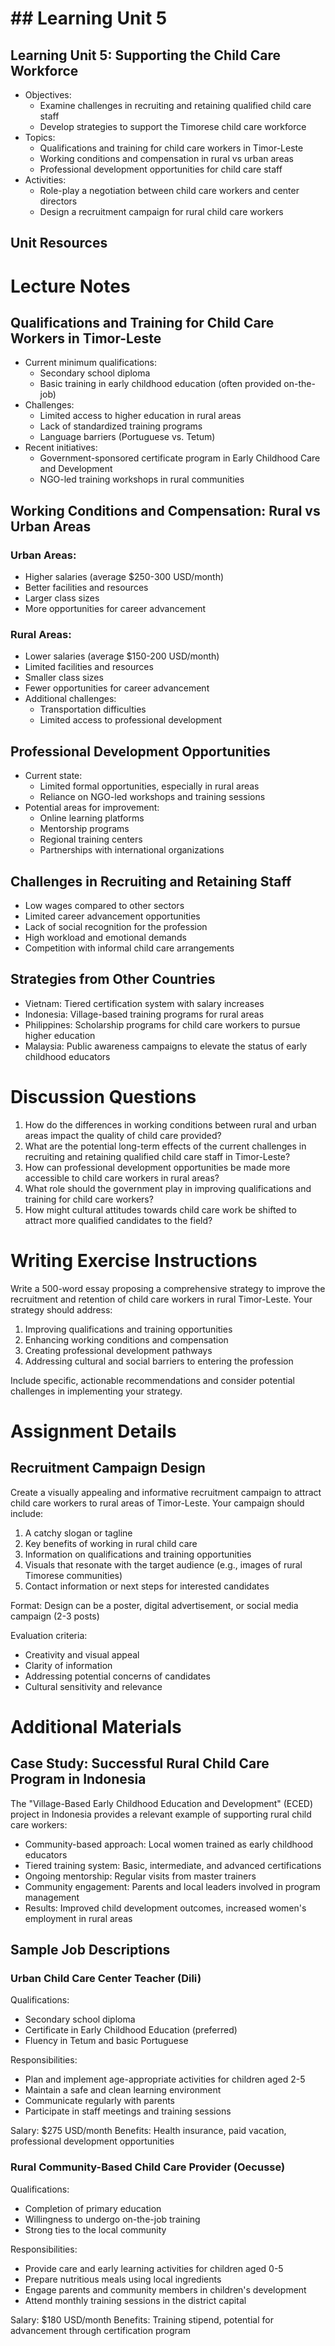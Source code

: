 # ## Learning Unit 5

## Learning Unit 5: Supporting the Child Care Workforce
- Objectives:
  * Examine challenges in recruiting and retaining qualified child care staff
  * Develop strategies to support the Timorese child care workforce
- Topics:
  * Qualifications and training for child care workers in Timor-Leste
  * Working conditions and compensation in rural vs urban areas
  * Professional development opportunities for child care staff
- Activities:
  * Role-play a negotiation between child care workers and center directors
  * Design a recruitment campaign for rural child care workers

## Unit Resources

# Lecture Notes

## Qualifications and Training for Child Care Workers in Timor-Leste

- Current minimum qualifications:
  - Secondary school diploma
  - Basic training in early childhood education (often provided on-the-job)
- Challenges:
  - Limited access to higher education in rural areas
  - Lack of standardized training programs
  - Language barriers (Portuguese vs. Tetum)
- Recent initiatives:
  - Government-sponsored certificate program in Early Childhood Care and Development
  - NGO-led training workshops in rural communities

## Working Conditions and Compensation: Rural vs Urban Areas

### Urban Areas:
- Higher salaries (average $250-300 USD/month)
- Better facilities and resources
- Larger class sizes
- More opportunities for career advancement

### Rural Areas:
- Lower salaries (average $150-200 USD/month)
- Limited facilities and resources
- Smaller class sizes
- Fewer opportunities for career advancement
- Additional challenges:
  - Transportation difficulties
  - Limited access to professional development

## Professional Development Opportunities

- Current state:
  - Limited formal opportunities, especially in rural areas
  - Reliance on NGO-led workshops and training sessions
- Potential areas for improvement:
  - Online learning platforms
  - Mentorship programs
  - Regional training centers
  - Partnerships with international organizations

## Challenges in Recruiting and Retaining Staff

- Low wages compared to other sectors
- Limited career advancement opportunities
- Lack of social recognition for the profession
- High workload and emotional demands
- Competition with informal child care arrangements

## Strategies from Other Countries

- Vietnam: Tiered certification system with salary increases
- Indonesia: Village-based training programs for rural areas
- Philippines: Scholarship programs for child care workers to pursue higher education
- Malaysia: Public awareness campaigns to elevate the status of early childhood educators

# Discussion Questions

1. How do the differences in working conditions between rural and urban areas impact the quality of child care provided?
2. What are the potential long-term effects of the current challenges in recruiting and retaining qualified child care staff in Timor-Leste?
3. How can professional development opportunities be made more accessible to child care workers in rural areas?
4. What role should the government play in improving qualifications and training for child care workers?
5. How might cultural attitudes towards child care work be shifted to attract more qualified candidates to the field?

# Writing Exercise Instructions

Write a 500-word essay proposing a comprehensive strategy to improve the recruitment and retention of child care workers in rural Timor-Leste. Your strategy should address:

1. Improving qualifications and training opportunities
2. Enhancing working conditions and compensation
3. Creating professional development pathways
4. Addressing cultural and social barriers to entering the profession

Include specific, actionable recommendations and consider potential challenges in implementing your strategy.

# Assignment Details

## Recruitment Campaign Design

Create a visually appealing and informative recruitment campaign to attract child care workers to rural areas of Timor-Leste. Your campaign should include:

1. A catchy slogan or tagline
2. Key benefits of working in rural child care
3. Information on qualifications and training opportunities
4. Visuals that resonate with the target audience (e.g., images of rural Timorese communities)
5. Contact information or next steps for interested candidates

Format: Design can be a poster, digital advertisement, or social media campaign (2-3 posts)

Evaluation criteria:
- Creativity and visual appeal
- Clarity of information
- Addressing potential concerns of candidates
- Cultural sensitivity and relevance

# Additional Materials

## Case Study: Successful Rural Child Care Program in Indonesia

The "Village-Based Early Childhood Education and Development" (ECED) project in Indonesia provides a relevant example of supporting rural child care workers:

- Community-based approach: Local women trained as early childhood educators
- Tiered training system: Basic, intermediate, and advanced certifications
- Ongoing mentorship: Regular visits from master trainers
- Community engagement: Parents and local leaders involved in program management
- Results: Improved child development outcomes, increased women's employment in rural areas

## Sample Job Descriptions

### Urban Child Care Center Teacher (Dili)

Qualifications:
- Secondary school diploma
- Certificate in Early Childhood Education (preferred)
- Fluency in Tetum and basic Portuguese

Responsibilities:
- Plan and implement age-appropriate activities for children aged 2-5
- Maintain a safe and clean learning environment
- Communicate regularly with parents
- Participate in staff meetings and training sessions

Salary: $275 USD/month
Benefits: Health insurance, paid vacation, professional development opportunities

### Rural Community-Based Child Care Provider (Oecusse)

Qualifications:
- Completion of primary education
- Willingness to undergo on-the-job training
- Strong ties to the local community

Responsibilities:
- Provide care and early learning activities for children aged 0-5
- Prepare nutritious meals using local ingredients
- Engage parents and community members in children's development
- Attend monthly training sessions in the district capital

Salary: $180 USD/month
Benefits: Training stipend, potential for advancement through certification program